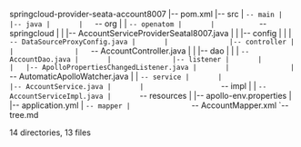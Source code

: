 springcloud-provider-seata-account8007
|-- pom.xml
|-- src
|   `-- main
|       |-- java
|       |   `-- org
|       |       `-- openatom
|       |           `-- springcloud
|       |               |-- AccountServiceProviderSeatal8007.java
|       |               |-- config
|       |               |   `-- DataSourceProxyConfig.java
|       |               |-- controller
|       |               |   `-- AccountController.java
|       |               |-- dao
|       |               |   `-- AccountDao.java
|       |               |-- listener
|       |               |   |-- ApolloPropertiesChangedListener.java
|       |               |   `-- AutomaticApolloWatcher.java
|       |               `-- service
|       |                   |-- AccountService.java
|       |                   `-- impl
|       |                       `-- AccountServiceImpl.java
|       `-- resources
|           |-- apollo-env.properties
|           |-- application.yml
|           `-- mapper
|               `-- AccountMapper.xml
`-- tree.md

14 directories, 13 files
